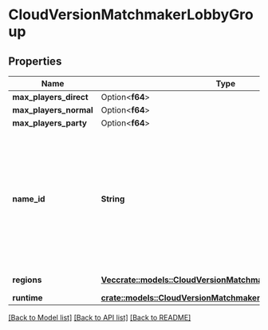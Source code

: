 # CloudVersionMatchmakerLobbyGroup

## Properties

Name | Type | Description | Notes
------------ | ------------- | ------------- | -------------
**max_players_direct** | Option<**f64**> | Unsigned 32 bit integer. | [optional]
**max_players_normal** | Option<**f64**> | Unsigned 32 bit integer. | [optional]
**max_players_party** | Option<**f64**> | Unsigned 32 bit integer. | [optional]
**name_id** | **String** | **Deprecated: use GameMode instead** A human readable short identifier used to references resources. Different than a `rivet.common#Uuid` because this is intended to be human readable. Different than `rivet.common#DisplayName` because this should not include special characters and be short. | 
**regions** | [**Vec<crate::models::CloudVersionMatchmakerLobbyGroupRegion>**](CloudVersionMatchmakerLobbyGroupRegion.md) | A list of game mode regions. | 
**runtime** | [**crate::models::CloudVersionMatchmakerLobbyGroupRuntime**](CloudVersionMatchmakerLobbyGroupRuntime.md) |  | 

[[Back to Model list]](../README.md#documentation-for-models) [[Back to API list]](../README.md#documentation-for-api-endpoints) [[Back to README]](../README.md)


